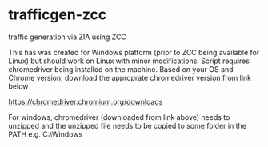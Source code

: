 # trafficgen-zcc
traffic generation via ZIA using ZCC

This has was created for Windows platform (prior to ZCC being available for Linux) but should work on Linux with minor modifications.
Script requires chromedriver being installed on the machine. Based on your OS and Chrome version, download the approprate chromedriver version from link below

https://chromedriver.chromium.org/downloads

For windows, chromedriver (downloaded from link above) needs to unzipped and the unzipped file needs to be copied to some folder in the PATH e.g. C:\Windows 
